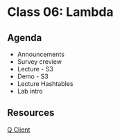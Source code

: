 # Class 06: Lambda

## Agenda

- Announcements
- Survey creview
- Lecture - S3
- Demo - S3
- Lecture Hashtables
- Lab intro

## Resources
[Q Client](https://github.com/401-advanced-javascript/lambda-v1)
